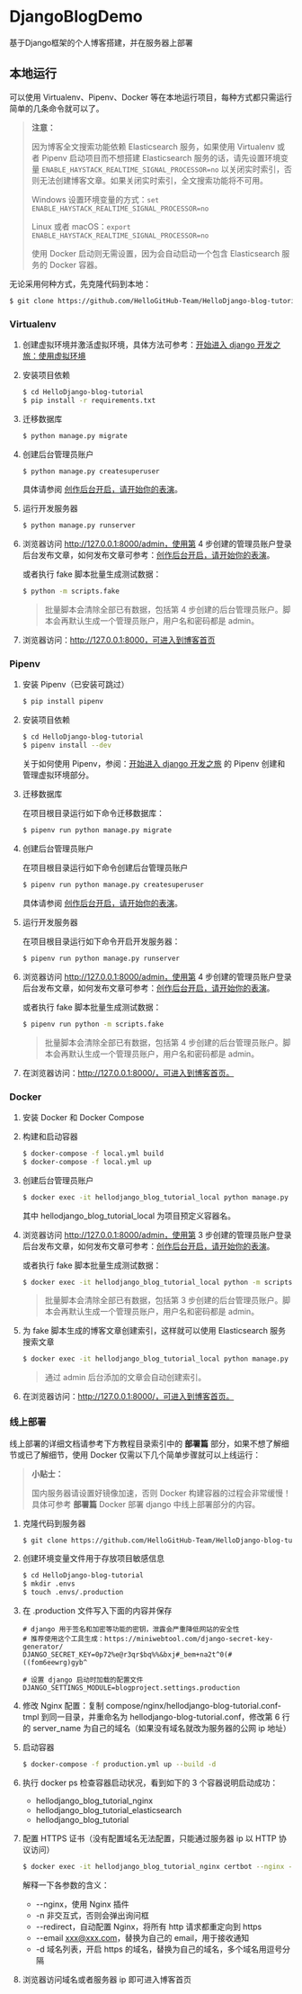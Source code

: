 # DjangoBlogDemo
基于Django框架的个人博客搭建，并在服务器上部署


## 本地运行

可以使用 Virtualenv、Pipenv、Docker 等在本地运行项目，每种方式都只需运行简单的几条命令就可以了。

> **注意：**
>
> 因为博客全文搜索功能依赖 Elasticsearch 服务，如果使用 Virtualenv 或者 Pipenv 启动项目而不想搭建 Elasticsearch 服务的话，请先设置环境变量 `ENABLE_HAYSTACK_REALTIME_SIGNAL_PROCESSOR=no` 以关闭实时索引，否则无法创建博客文章。如果关闭实时索引，全文搜索功能将不可用。
>
> Windows 设置环境变量的方式：`set ENABLE_HAYSTACK_REALTIME_SIGNAL_PROCESSOR=no`
>
> Linux 或者 macOS：`export ENABLE_HAYSTACK_REALTIME_SIGNAL_PROCESSOR=no`
>
> 使用 Docker 启动则无需设置，因为会自动启动一个包含 Elasticsearch 服务的 Docker 容器。

无论采用何种方式，先克隆代码到本地：

```bash
$ git clone https://github.com/HelloGitHub-Team/HelloDjango-blog-tutorial.git
```

### Virtualenv

1. 创建虚拟环境并激活虚拟环境，具体方法可参考：[开始进入 django 开发之旅：使用虚拟环境](https://www.zmrenwu.com/courses/hellodjango-blog-tutorial/materials/59/#%E4%BD%BF%E7%94%A8%E8%99%9A%E6%8B%9F%E7%8E%AF%E5%A2%83)

2. 安装项目依赖

   ```bash
   $ cd HelloDjango-blog-tutorial
   $ pip install -r requirements.txt
   ```

3. 迁移数据库

   ```bash
   $ python manage.py migrate
   ```

4. 创建后台管理员账户

   ```bash
   $ python manage.py createsuperuser
   ```

   具体请参阅 [创作后台开启，请开始你的表演](https://www.zmrenwu.com/courses/hellodjango-blog-tutorial/materials/65/)。

5. 运行开发服务器

   ```bash
   $ python manage.py runserver
   ```

6. 浏览器访问 http://127.0.0.1:8000/admin，使用第 4 步创建的管理员账户登录后台发布文章，如何发布文章可参考：[创作后台开启，请开始你的表演](https://www.zmrenwu.com/courses/hellodjango-blog-tutorial/materials/65/)。

   或者执行 fake 脚本批量生成测试数据：

   ```bash
   $ python -m scripts.fake
   ```

   > 批量脚本会清除全部已有数据，包括第 4 步创建的后台管理员账户。脚本会再默认生成一个管理员账户，用户名和密码都是 admin。

9. 浏览器访问：http://127.0.0.1:8000，可进入到博客首页

### Pipenv

1. 安装 Pipenv（已安装可跳过）

    ```bash
    $ pip install pipenv
    ```

2. 安装项目依赖

    ```bash
    $ cd HelloDjango-blog-tutorial
    $ pipenv install --dev
    ```

    关于如何使用 Pipenv，参阅：[开始进入 django 开发之旅](https://www.zmrenwu.com/courses/hellodjango-blog-tutorial/materials/59/) 的 Pipenv 创建和管理虚拟环境部分。

3. 迁移数据库

    在项目根目录运行如下命令迁移数据库：
    ```bash
    $ pipenv run python manage.py migrate
    ```

4. 创建后台管理员账户

   在项目根目录运行如下命令创建后台管理员账户
   
   ```bash
   $ pipenv run python manage.py createsuperuser
   ```

   具体请参阅 [创作后台开启，请开始你的表演](https://www.zmrenwu.com/courses/hellodjango-blog-tutorial/materials/65/)。

5. 运行开发服务器

   在项目根目录运行如下命令开启开发服务器：

   ```bash
   $ pipenv run python manage.py runserver
   ```

6. 浏览器访问 http://127.0.0.1:8000/admin，使用第 4 步创建的管理员账户登录后台发布文章，如何发布文章可参考：[创作后台开启，请开始你的表演](https://www.zmrenwu.com/courses/hellodjango-blog-tutorial/materials/65/)。

   或者执行 fake 脚本批量生成测试数据：

   ```bash
   $ pipenv run python -m scripts.fake
   ```

   > 批量脚本会清除全部已有数据，包括第 4 步创建的后台管理员账户。脚本会再默认生成一个管理员账户，用户名和密码都是 admin。

7. 在浏览器访问：http://127.0.0.1:8000/，可进入到博客首页。

### Docker

1. 安装 Docker 和 Docker Compose

3. 构建和启动容器

   ```bash
   $ docker-compose -f local.yml build
   $ docker-compose -f local.yml up
   ```

4. 创建后台管理员账户

   ```bash
   $ docker exec -it hellodjango_blog_tutorial_local python manage.py createsuperuser
   ```

   其中 hellodjango_blog_tutorial_local 为项目预定义容器名。

4. 浏览器访问 http://127.0.0.1:8000/admin，使用第 3 步创建的管理员账户登录后台发布文章，如何发布文章可参考：[创作后台开启，请开始你的表演](https://www.zmrenwu.com/courses/hellodjango-blog-tutorial/materials/65/)。

   或者执行 fake 脚本批量生成测试数据：

   ```bash
   $ docker exec -it hellodjango_blog_tutorial_local python -m scripts.fake
   ```

   >  批量脚本会清除全部已有数据，包括第 3 步创建的后台管理员账户。脚本会再默认生成一个管理员账户，用户名和密码都是 admin。

5. 为 fake 脚本生成的博客文章创建索引，这样就可以使用 Elasticsearch 服务搜索文章

   ```bash
   $ docker exec -it hellodjango_blog_tutorial_local python manage.py rebuild_index
   ```

   > 通过 admin 后台添加的文章会自动创建索引。

6. 在浏览器访问：http://127.0.0.1:8000/，可进入到博客首页。

### 线上部署

线上部署的详细文档请参考下方教程目录索引中的 **部署篇** 部分，如果不想了解细节或已了解细节，使用 Docker 仅需以下几个简单步骤就可以上线运行：

> **小贴士：**
>
> 国内服务器请设置好镜像加速，否则 Docker 构建容器的过程会非常缓慢！具体可参考 **部署篇** Docker 部署 django 中线上部署部分的内容。

1. 克隆代码到服务器

   ```bash
   $ git clone https://github.com/HelloGitHub-Team/HelloDjango-blog-tutorial.git
   ```

2. 创建环境变量文件用于存放项目敏感信息

   ```bash
   $ cd HelloDjango-blog-tutorial
   $ mkdir .envs
   $ touch .envs/.production
   ```

3. 在 .production 文件写入下面的内容并保存

   ```
   # django 用于签名和加密等功能的密钥，泄露会严重降低网站的安全性
   # 推荐使用这个工具生成：https://miniwebtool.com/django-secret-key-generator/
   DJANGO_SECRET_KEY=0p72%e@r3qr$bq%%&bxj#_bem+na2t^0(#((fom6eewrg)gyb^
   
   # 设置 django 启动时加载的配置文件
   DJANGO_SETTINGS_MODULE=blogproject.settings.production
   ```

4. 修改 Nginx 配置：复制 compose/nginx/hellodjango-blog-tutorial.conf-tmpl 到同一目录，并重命名为 hellodjango-blog-tutorial.conf，修改第 6 行的 server_name 为自己的域名（如果没有域名就改为服务器的公网 ip 地址）

5. 启动容器

   ```bash
   $ docker-compose -f production.yml up --build -d
   ```

6. 执行 docker ps 检查容器启动状况，看到如下的 3 个容器说明启动成功：

   - hellodjango_blog_tutorial_nginx
   - hellodjango_blog_tutorial_elasticsearch
   - hellodjango_blog_tutorial

7. 配置 HTTPS 证书（没有配置域名无法配置，只能通过服务器 ip 以 HTTP 协议访问）

   ```bash
   $ docker exec -it hellodjango_blog_tutorial_nginx certbot --nginx -n --agree-tos --redirect --email email@hellodjango.com -d hellodjango-blog-tutorial-demo.zmrenwu.com
   ```

   解释一下各参数的含义：

   - --nginx，使用 Nginx 插件
   - -n 非交互式，否则会弹出询问框
   - --redirect，自动配置 Nginx，将所有 http 请求都重定向到 https
   - --email xxx@xxx.com，替换为自己的 email，用于接收通知
   - -d 域名列表，开启 https 的域名，替换为自己的域名，多个域名用逗号分隔

8. 浏览器访问域名或者服务器 ip 即可进入博客首页
